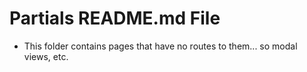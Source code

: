 # Partials README.md File

- This folder contains pages that have no routes to them... so modal views, etc.